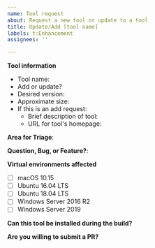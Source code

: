 ```yaml
---
name: Tool request
about: Request a new tool or update to a tool
title: Update/Add [tool name]
labels: t:Enhancement
assignees: ''

---
```


**Tool information**
- Tool name: <!--- Name -->
- Add or update? <!--- Add or update? -->
- Desired version: <!--- Let us know if you're requesting a specific version, dev/RC, whatever is latest, etc. -->
- Approximate size: <!--- Leave blank if not known -->
- If this is an add request:
  - Brief description of tool: <!--- Description -->
  - URL for tool's homepage: <!--- URL -->

**Area for Triage**:
<!-- See https://github.com/actions/virtual-environments/tree/master/triage-rules.yml for areas -->

**Question, Bug, or Feature?**:
<!-- Choose "Question", "Bug", or "Feature" -->

**Virtual environments affected**
- [ ] macOS 10.15
- [ ] Ubuntu 16.04 LTS
- [ ] Ubuntu 18.04 LTS
- [ ] Windows Server 2016 R2
- [ ] Windows Server 2019

**Can this tool be installed during the build?**
<!--- If so, please provide a description of how and approximately how much time it takes.  -->

**Are you willing to submit a PR?**
<!--- We accept contributions! -->
